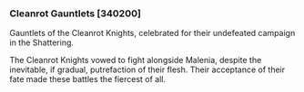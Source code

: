 ### Cleanrot Gauntlets [340200]

Gauntlets of the Cleanrot Knights, celebrated for their undefeated campaign in the Shattering.

The Cleanrot Knights vowed to fight alongside Malenia, despite the inevitable, if gradual, putrefaction of their flesh. Their acceptance of their fate made these battles the fiercest of all.